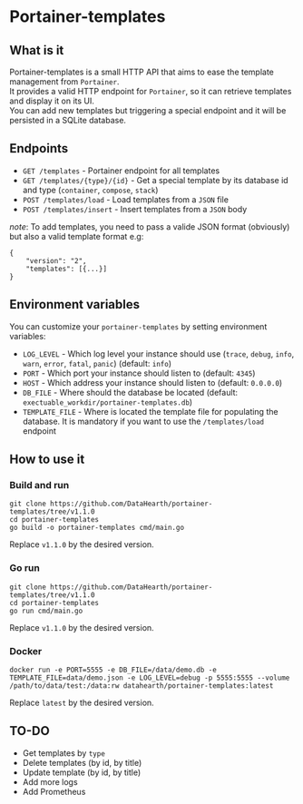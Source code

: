 # Portainer-templates

## What is it

Portainer-templates is a small HTTP API that aims to ease the template management from `Portainer`.  
It provides a valid HTTP endpoint for `Portainer`, so it can retrieve templates and display it on its UI.  
You can add new templates but triggering a special endpoint and it will be persisted in a SQLite database.

## Endpoints

- `GET /templates` - Portainer endpoint for all templates
- `GET /templates/{type}/{id}` - Get a special template by its database id and type (`container`, `compose`, `stack`)
- `POST /templates/load` - Load templates from a `JSON` file
- `POST /templates/insert` - Insert templates from a `JSON` body

*note*: To add templates, you need to pass a valide JSON format (obviously) but also a valid template format
e.g:
```
{
	"version": "2",
	"templates": [{...}]
}
```

## Environment variables

You can customize your `portainer-templates` by setting environment variables:

- `LOG_LEVEL` - Which log level your instance should use (`trace`, `debug`, `info`, `warn`, `error`, `fatal`, `panic`) (default: `info`)
- `PORT` - Which port your instance should listen to (default: `4345`)
- `HOST` - Which address your instance should listen to (default: `0.0.0.0`)
- `DB_FILE` - Where should the database be located (default: `exectuable_workdir/portainer-templates.db`)
- `TEMPLATE_FILE` - Where is located the template file for populating the database. It is mandatory if you want to use the `/templates/load` endpoint

## How to use it

### Build and run

```
git clone https://github.com/DataHearth/portainer-templates/tree/v1.1.0
cd portainer-templates
go build -o portainer-templates cmd/main.go
```
Replace `v1.1.0` by the desired version.

### Go run

```
git clone https://github.com/DataHearth/portainer-templates/tree/v1.1.0
cd portainer-templates
go run cmd/main.go
```
Replace `v1.1.0` by the desired version.

### Docker

```
docker run -e PORT=5555 -e DB_FILE=/data/demo.db -e TEMPLATE_FILE=data/demo.json -e LOG_LEVEL=debug -p 5555:5555 --volume /path/to/data/test:/data:rw datahearth/portainer-templates:latest
```
Replace `latest` by the desired version.

## TO-DO

- Get templates by `type`
- Delete templates (by id, by title)
- Update template (by id, by title)
- Add more logs
- Add Prometheus
